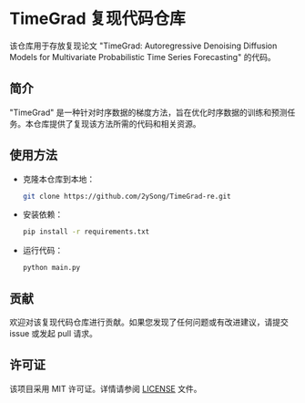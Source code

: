 # TimeGrad 复现代码仓库

该仓库用于存放复现论文 "TimeGrad: Autoregressive Denoising Diffusion Models for Multivariate Probabilistic Time Series Forecasting" 的代码。

## 简介

"TimeGrad" 是一种针对时序数据的梯度方法，旨在优化时序数据的训练和预测任务。本仓库提供了复现该方法所需的代码和相关资源。

## 使用方法

* 克隆本仓库到本地：

  ```bash
  git clone https://github.com/2ySong/TimeGrad-re.git
  ```
* 安装依赖：

  ```bash
  pip install -r requirements.txt
  ```
* 运行代码：

  ```bash
  python main.py
  ```

## 贡献

欢迎对该复现代码仓库进行贡献。如果您发现了任何问题或有改进建议，请提交 issue 或发起 pull 请求。

## 许可证

该项目采用 MIT 许可证。详情请参阅 [LICENSE](LICENSE) 文件。

